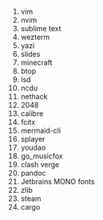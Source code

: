 1. vim
2. nvim
3. sublime text
4. wezterm
5. yazi
6. slides
7. minecraft
8. btop
9. lsd
10. ncdu
11. nethack
12. 2048
13. calibre
14. fcitx
15. mermaid-cli
16. splayer
17. youdao
18. go_musicfox
19. clash verge
20. pandoc
21. Jetbrains MONO fonts
22. zlib
23. steam
24. cargo
